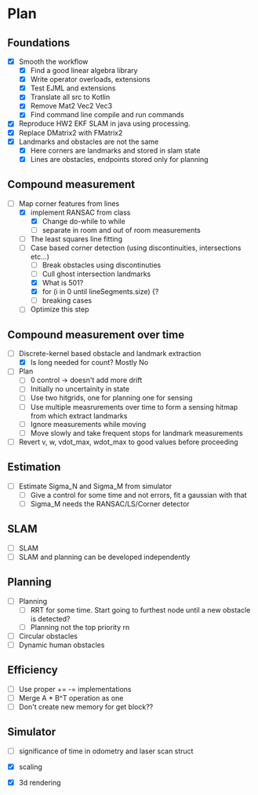 # Plan

## Foundations
- [x] Smooth the workflow
    - [x] Find a good linear algebra library
    - [x] Write operator overloads, extensions
    - [x] Test EJML and extensions
    - [x] Translate all src to Kotlin
    - [x] Remove Mat2 Vec2 Vec3
    - [x] Find command line compile and run commands
- [x] Reproduce HW2 EKF SLAM in java using processing.
- [x] Replace DMatrix2 with FMatrix2
- [x] Landmarks and obstacles are not the same
    - [x] Here corners are landmarks and stored in slam state
    - [x] Lines are obstacles, endpoints stored only for planning

## Compound measurement
- [ ] Map corner features from lines
    - [x] implement RANSAC from class
        - [x] Change do-while to while
        - [ ] separate in room and out of room measurements
    - [ ] The least squares line fitting
    - [ ] Case based corner detection (using discontinuities, intersections etc...)
        - [ ] Break obstacles using discontinuties
        - [ ] Cull ghost intersection landmarks
        - [x] What is 501?
        - [x] for (i in 0 until lineSegments.size) {?
        - [ ] breaking cases
    - [ ] Optimize this step

## Compound measurement over time
- [ ] Discrete-kernel based obstacle and landmark extraction
    - [x] Is long needed for count? Mostly No
- [ ] Plan
    - [ ] 0 control -> doesn't add more drift
    - [ ] Initially no uncertainity in state
    - [ ] Use two hitgrids, one for planning one for sensing
    - [ ] Use multiple measrurements over time to form a sensing hitmap from which extract landmarks
    - [ ] Ignore measurements while moving
    - [ ] Move slowly and take frequent stops for landmark measurements
- [ ] Revert v, w, vdot_max, wdot_max to good values before proceeding

## Estimation
- [ ] Estimate Sigma_N and Sigma_M from simulator
    - [ ] Give a control for some time and not errors, fit a gaussian with that
    - [ ] Sigma_M needs the RANSAC/LS/Corner detector

## SLAM
- [ ] SLAM
- [ ] SLAM and planning can be developed independently

## Planning
- [ ] Planning
    - [ ] RRT for some time. Start going to furthest node until a new obstacle is detected?
    - [ ] Planning not the top priority rn
- [ ] Circular obstacles
- [ ] Dynamic human obstacles

## Efficiency
- [ ] Use proper += -= implementations
- [ ] Merge A * B^T operation as one
- [ ] Don't create new memory for get block??

## Simulator
- [ ] significance of time in odometry and laser scan struct
- [x] scaling
- [x] 3d rendering

